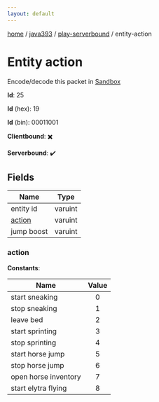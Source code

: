 ```yaml
---
layout: default
---
```


[home](/)  /  [java393](/protocol/java393)  /  [play-serverbound](/protocol/java393/play-serverbound)  /  entity-action

# Entity action

Encode/decode this packet in [Sandbox](../../../sandbox/java393#PlayServerbound.EntityAction)

**Id**: 25

**Id** (hex): 19

**Id** (bin): 00011001

**Clientbound**: ✖️

**Serverbound**: ✔️

## Fields

Name | Type
---|---
entity id | varuint
[action](#action) | varuint
jump boost | varuint

### action

**Constants**:

Name | Value
---|:---:
start sneaking | 0
stop sneaking | 1
leave bed | 2
start sprinting | 3
stop sprinting | 4
start horse jump | 5
stop horse jump | 6
open horse inventory | 7
start elytra flying | 8
